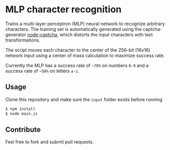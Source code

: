 # MLP character recognition

Trains a multi-layer perceptron (MLP) neural network to recognize arbitrary characters. The training set is automatically generated using the captcha-generator [node-captcha](http://npmjs.com/package/node-captcha), which distorts the input characters with text transformations.

The script moves each character to the center of the 256-bit (16x16) network input using a center of mass calculation to maximize success rate.

Currently the MLP has a success rate of ```~70%``` on numbers ```0-9``` and a success rate of ```~50%``` on letters ```a-z```.

## Usage

Clone this repository and make sure the ```input``` folder exists before running

```bash
$ npm install
$ node main.js
```

## Contribute

Feel free to fork and submit pull requests.